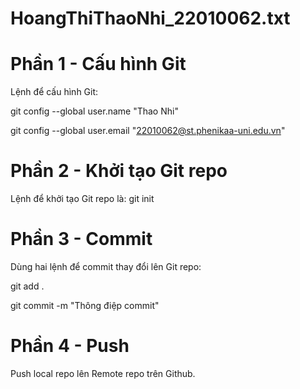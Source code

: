 # HoangThiThaoNhi_22010062.txt
# Phần 1 - Cấu hình Git
Lệnh để cấu hình Git:

git config --global user.name "Thao Nhi"

git config --global user.email "22010062@st.phenikaa-uni.edu.vn"

# Phần 2 - Khởi tạo Git repo
Lệnh để khởi tạo Git repo là: git init

# Phần 3 - Commit
Dùng hai lệnh để commit thay đổi lên Git repo:

git add .

git commit -m "Thông điệp commit"

# Phần 4 - Push
Push local repo lên Remote repo trên Github.
